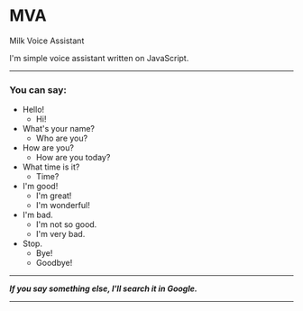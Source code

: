 # MVA
Milk Voice Assistant

I'm simple voice assistant written on JavaScript.

____

### You can say:

* Hello!
    * Hi!
* What's your name?
    * Who are you?
* How are you?
    * How are you today?
* What time is it?
    * Time?
* I'm good!
    * I'm great!
    * I'm wonderful!
* I'm bad.
    * I'm not so good.
    * I'm very bad.
* Stop.
    * Bye!
    * Goodbye!
    
____

___If you say something else, I'll search it in Google.___

____

